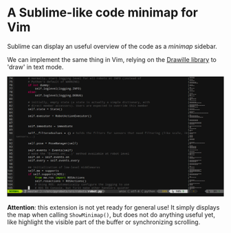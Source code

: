 A Sublime-like code minimap for Vim
===================================

Sublime can display an useful overview of the code as a  *minimap* sidebar.

We can implement the same thing in Vim, relying on the [Drawille
library](https://github.com/asciimoo/drawille) to 'draw' in text mode.

![Code minimap in Vim](minimap.png)

**Attention**: this extension is not yet ready for general use! It simply
displays the map when calling `ShowMinimap()`, but does not do anything useful
yet, like highlight the visible part of the buffer or synchronizing scrolling.

